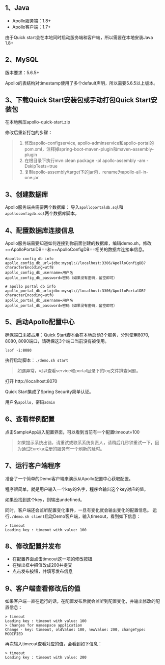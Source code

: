 1、Java
--
* Apollo服务端：1.8+
* Apollo客户端：1.7+

由于Quick start会在本地同时启动服务端和客户端，所以需要在本地安装Java 1.8+

2、MySQL
--
版本要求：5.6.5+

Apollo的表结构对timestamp使用了多个default声明，所以需要5.6.5以上版本。

3、下载Quick Start安装包或手动打包Quick Start安装包
--
在本地解压apollo-quick-start.zip

修改后重新打包的步骤：

>1. 修改apollo-configservice, apollo-adminservice和apollo-portal的pom.xml，注释掉spring-boot-maven-plugin和maven-assembly-plugin
>2. 在根目录下执行mvn clean package -pl apollo-assembly -am -DskipTests=true
>3. 复制apollo-assembly/target下的jar包，rename为apollo-all-in-one.jar

3、创建数据库
--
Apollo服务端共需要两个数据库：
导入`apolloportaldb.sql`和`apolloconfigdb.sql`两个数据库脚本。

4、配置数据库连接信息
--
Apollo服务端需要知道如何连接到你前面创建的数据库，编辑demo.sh，修改==ApolloPortalDB==和==ApolloConfigDB==相关的数据库连接串信息。

```properties
#apollo config db info
apollo_config_db_url=jdbc:mysql://localhost:3306/ApolloConfigDB?characterEncoding=utf8
apollo_config_db_username=用户名
apollo_config_db_password=密码（如果没有密码，留空即可）

# apollo portal db info
apollo_portal_db_url=jdbc:mysql://localhost:3306/ApolloPortalDB?characterEncoding=utf8
apollo_portal_db_username=用户名
apollo_portal_db_password=密码（如果没有密码，留空即可）
```

5、启动Apollo配置中心
--
确保端口未被占用：Quick Start脚本会在本地启动3个服务，分别使用8070, 8080, 8090端口，请确保这3个端口当前没有被使用。

```text
lsof -i:8080
```

执行启动脚本：`./demo.sh start`

> 如遇异常，可以查看service和portal目录下的log文件排查问题。

打开 http://localhost:8070

Quick Start集成了Spring Security简单认证。

用户名`apollo`，密码`admin`

6、查看样例配置
--

点击SampleApp进入配置界面，可以看到当前有一个配置timeout=100
> 如果提示系统出错，请重试或联系系统负责人，请稍后几秒钟重试一下，因为通过Eureka注册的服务有一个刷新的延时。

7、运行客户端程序
--
准备了一个简单的Demo客户端来演示从Apollo配置中心获取配置。

程序很简单，就是用户输入一个key的名字，程序会输出这个key对应的值。

如果没找到这个key，则输出undefined。

同时，客户端还会监听配置变化事件，一旦有变化就会输出变化的配置信息。
运行`./demo.sh client`启动Demo客户端，输入timeout，看到如下信息：
```text
> timeout
Loading key : timeout with value: 100
```

8、修改配置并发布
--
* 在配置界面点击timeout这一项的修改按钮
* 在弹出框中把值改成200并提交
* 点击发布按钮，并填写发布信息

9、客户端查看修改后的值
--

如果客户端一直在运行的话，在配置发布后就会监听到配置变化，并输出修改的配置信息：
```text
> timeout
Loading key : timeout with value: 100
> Changes for namespace application
Change - key: timeout, oldValue: 100, newValue: 200, changeType: MODIFIED
```

再次输入timeout查看对应的值，会看到如下信息：
```text
> timeout
Loading key : timeout with value: 200
```

